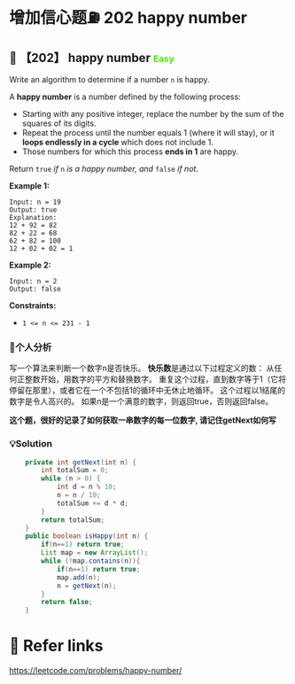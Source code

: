 # 增加信心题⛽️ 202 happy number

## 💙 【202】 happy number <font size="3" color="#4FE915">Easy</font>

Write an algorithm to determine if a number `n` is happy.

A **happy number** is a number defined by the following process:

- Starting with any positive integer, replace the number by the sum of the squares of its digits.
- Repeat the process until the number equals 1 (where it will stay), or it **loops endlessly in a cycle** which does not include 1.
- Those numbers for which this process **ends in 1** are happy.

Return `true` *if* `n` *is a happy number, and* `false` *if not*. 

**Example 1:**

```
Input: n = 19
Output: true
Explanation:
12 + 92 = 82
82 + 22 = 68
62 + 82 = 100
12 + 02 + 02 = 1
```

**Example 2:**

```
Input: n = 2
Output: false
```

**Constraints:**

- `1 <= n <= 231 - 1`

### 📝个人分析

写一个算法来判断一个数字n是否快乐。
**快乐数**是通过以下过程定义的数：
从任何正整数开始，用数字的平方和替换数字。
重复这个过程，直到数字等于1（它将停留在那里），或者它在一个不包括1的循环中无休止地循环。
这个过程以1结尾的数字是令人高兴的。
如果n是一个满意的数字，则返回true，否则返回false。

**这个题，很好的记录了如何获取一串数字的每一位数字, 请记住getNext如何写**

### 💡Solution

```java
    private int getNext(int n) {
        int totalSum = 0;
        while (n > 0) {
            int d = n % 10;
            n = n / 10;
            totalSum += d * d;
        }
        return totalSum;
    }
    public boolean isHappy(int n) {
        if(n==1) return true;
        List map = new ArrayList();
        while (!map.contains(n)){
            if(n==1) return true;
            map.add(n);
            n = getNext(n);
        }
        return false;
    }
```

# 🔗 Refer links

https://leetcode.com/problems/happy-number/